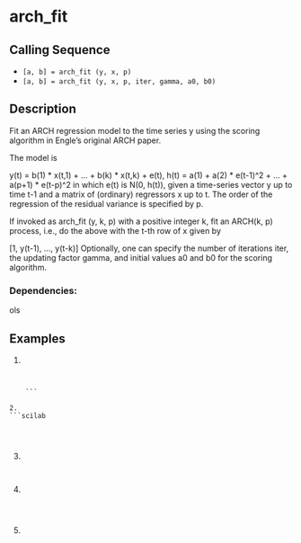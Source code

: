 #  arch_fit
## Calling Sequence

- ` [a, b] = arch_fit (y, x, p) `
- ` [a, b] = arch_fit (y, x, p, iter, gamma, a0, b0) `

## Description
Fit an ARCH regression model to the time series y using the scoring algorithm in Engle’s original ARCH paper.

The model is

y(t) = b(1) * x(t,1) + … + b(k) * x(t,k) + e(t),
h(t) = a(1) + a(2) * e(t-1)^2 + … + a(p+1) * e(t-p)^2
in which e(t) is N(0, h(t)), given a time-series vector y up to time t-1 and a matrix of (ordinary) regressors x up to t. The order of the regression of the residual variance is specified by p.

If invoked as arch_fit (y, k, p) with a positive integer k, fit an ARCH(k, p) process, i.e., do the above with the t-th row of x given by

[1, y(t-1), …, y(t-k)]
Optionally, one can specify the number of iterations iter, the updating factor gamma, and initial values a0 and b0 for the scoring algorithm.

### Dependencies: 
ols


## Examples
1. 
```scilab

```
```output

    ```

2.
```scilab
 
```
```output


```
3.
```scilab

```
```output

```
4.
```scilab


```
```output


```
5.
```scilab


```
```output



```
